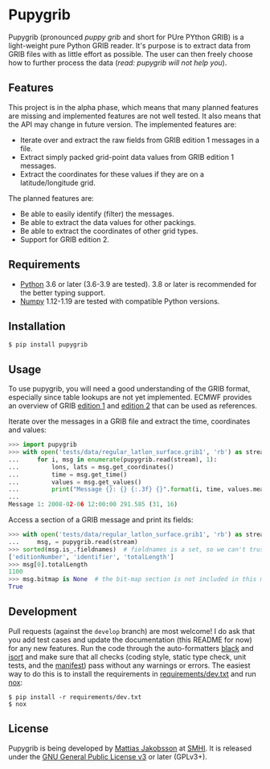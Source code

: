 # Pupygrib

Pupygrib (pronounced *puppy grib* and short for PUre PYthon GRIB) is a
light-weight pure Python GRIB reader.  It's purpose is to extract data
from GRIB files with as little effort as possible.  The user can then
freely choose how to further process the data (*read: pupygrib will
not help you*).


## Features

This project is in the alpha phase, which means that many planned
features are missing and implemented features are not well tested.  It
also means that the API may change in future version.  The implemented
features are:

* Iterate over and extract the raw fields from GRIB edition 1 messages
  in a file.
* Extract simply packed grid-point data values from GRIB edition 1
  messages.
* Extract the coordinates for these values if they are on a
  latitude/longitude grid.

The planned features are:

* Be able to easily identify (filter) the messages.
* Be able to extract the data values for other packings.
* Be able to extract the coordinates of other grid types.
* Support for GRIB edition 2.


## Requirements

* [Python](https://www.python.org) 3.6 or later (3.6-3.9 are tested).
  3.8 or later is recommended for the better typing support.
* [Numpy](http://www.numpy.org) 1.12-1.19 are tested with compatible
  Python versions.


## Installation

```console
$ pip install pupygrib
```


## Usage

To use pupygrib, you will need a good understanding of the GRIB
format, especially since table lookups are not yet implemented.  ECMWF
provides an overview of GRIB
[edition 1](http://apps.ecmwf.int/codes/grib/format/grib1/overview)
and
[edition 2](http://apps.ecmwf.int/codes/grib/format/grib2/overview)
that can be used as references.

Iterate over the messages in a GRIB file and extract the time,
coordinates and values:

``` python
>>> import pupygrib
>>> with open('tests/data/regular_latlon_surface.grib1', 'rb') as stream:
...     for i, msg in enumerate(pupygrib.read(stream), 1):
...         lons, lats = msg.get_coordinates()
...         time = msg.get_time()
...         values = msg.get_values()
...         print("Message {}: {} {:.3f} {}".format(i, time, values.mean(), lons.shape))
...
Message 1: 2008-02-06 12:00:00 291.585 (31, 16)

```

Access a section of a GRIB message and print its fields:

``` python
>>> with open('tests/data/regular_latlon_surface.grib1', 'rb') as stream:
...     msg, = pupygrib.read(stream)
>>> sorted(msg.is_.fieldnames)  # fieldnames is a set, so we can't trust the order
['editionNumber', 'identifier', 'totalLength']
>>> msg[0].totalLength
1100
>>> msg.bitmap is None  # the bit-map section is not included in this message
True

```


## Development

Pull requests (against the `develop` branch) are most welcome!  I do
ask that you add test cases and update the documentation (this README
for now) for any new features.  Run the code through the
auto-formatters [black][] and [isort][] and make sure that all checks
(coding style, static type check, unit tests, and the
[manifest](MANIFEST.in)) pass without any warnings or errors.  The
easiest way to do this is to install the requirements in
[requirements/dev.txt](requirements/dev.txt) and run [nox][]:

```console
$ pip install -r requirements/dev.txt
$ nox
```

[black]: https://black.readthedocs.io/en/stable/
[isort]: https://pycqa.github.io/isort/
[nox]: https://nox.thea.codes/


## License

Pupygrib is being developed by
[Mattias Jakobsson](mailto:mattias.jakobsson@smhi.se) at
[SMHI](http://www.smhi.se).  It is released under the
[GNU General Public License v3](LICENSE.txt) or later (GPLv3+).
